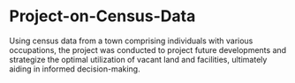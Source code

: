 # Project-on-Census-Data
Using census data from a town comprising individuals with various occupations, the project was conducted to project future developments and strategize the optimal utilization of vacant land and facilities, ultimately aiding in informed decision-making.
